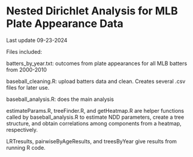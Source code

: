 # Nested Dirichlet Analysis for MLB Plate Appearance Data
Last update 09-23-2024

Files included:

batters_by_year.txt: outcomes from plate appearances for all MLB batters from 2000-2010

baseball_cleaning.R: upload batters data and clean. Creates several .csv files for later use.

baseball_analysis.R: does the main analysis

estimateParams.R, treeFinder.R, and getHeatmap.R are helper functions called by baseball_analysis.R to estimate NDD parameters, create a tree structure, and obtain correlations among components from a heatmap, respectively.

LRTresults, pairwiseByAgeResults, and treesByYear give results from running R code.
